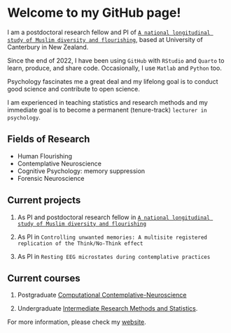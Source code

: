# Welcome to my GitHub page!

I am a postdoctoral research fellow and PI of [`A national longitudinal study of Muslim diversity and flourishing`](https://usman-afzali.github.io/muslim-flourishing-nz/), based at University of Canterbury in New Zealand.

Since the end of 2022, I have been using `GitHub` with `RStudio` and `Quarto` to learn, produce, and share code. Occasionally, I use `Matlab` and `Python` too.

Psychology fascinates me a great deal and my lifelong goal is to conduct good science and contribute to open science.

I am experienced in teaching statistics and research methods and my immediate goal is to become a permanent (tenure-track) `lecturer in psychology`.

## Fields of Research

- Human Flourishing
- Contemplative Neuroscience
- Cognitive Psychology: memory suppression
- Forensic Neuroscience


## Current projects

1. As PI and postdoctoral research fellow in [`A national longitudinal study of Muslim diversity and flourishing`](https://usman-afzali.github.io/muslim-flourishing-nz/)

2. As PI in `Controlling unwanted memories: A multisite registered replication of the Think/No-Think effect`

3. As PI in `Resting EEG microstates during contemplative practices`

## Current courses

1. Postgraduate [Computational Contemplative-Neuroscience](https://www.canterbury.ac.nz/courseinfo/GetCourseDetails.aspx?course=PSYC480&occurrence=23S1(C)&year=2023)

2. Undergraduate [Intermediate Research Methods and Statistics](https://www.canterbury.ac.nz/courseinfo/GetCourseDetails.aspx?course=PSYC344&occurrence=22S2(C)&year=2022). 

For more information, please check my [website](http://www.usmanafzali.com).

